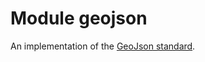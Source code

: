 # Module geojson

An implementation of the [GeoJson standard](https://datatracker.ietf.org/doc/html/rfc7946).
